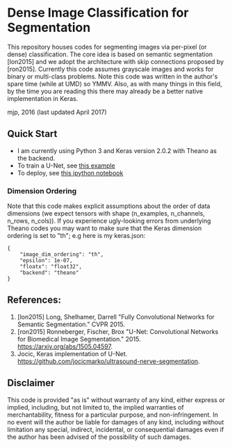 # Dense Image Classification for Segmentation


This repository houses codes for segmenting images via per-pixel (or dense) classification.  The core idea is based on semantic segmentation [lon2015] and we adopt the architecture with skip connections proposed by [ron2015].  Currently this code assumes grayscale images and works for binary or multi-class problems.  Note this code was written in the author's spare time (while at UMD) so YMMV.  Also, as with many things in this field, by the time you are reading this there may already be a better native implementation in Keras.

mjp, 2016
(last updated April 2017)

## Quick Start

- I am currently using Python 3 and Keras version 2.0.2 with Theano as the backend.
- To train a U-Net, see [this example](./Examples/ISBI_2012/train_isbi.py)
- To deploy, see [this ipython notebook](./Examples/ISBI_2012/deploy_isbi.ipynb)


### Dimension Ordering

Note that this code makes explicit assumptions about the order of data dimensions (we expect tensors with shape (n_examples, n_channels, n_rows, n_cols)).  If you experience ugly-looking errors from underlying Theano codes you may want to make sure that the Keras dimension ordering is set to "th"; e.g here is my keras.json:

```
{
    "image_dim_ordering": "th",
    "epsilon": 1e-07,
    "floatx": "float32",
    "backend": "theano"
}
```


## References:

1.  [lon2015] Long, Shelhamer, Darrell "Fully Convolutional Networks for Semantic Segmentation." CVPR 2015.
2.  [ron2015] Ronneberger, Fischer, Brox "U-Net: Convolutional Networks for Biomedical Image Segmentation." 2015. https://arxiv.org/abs/1505.04597.
3.  Jocic, Keras implementation of U-Net. https://github.com/jocicmarko/ultrasound-nerve-segmentation.


## Disclaimer
This code is provided "as is" without warranty of any kind, either express or implied, including, but not limited to, the implied warranties of merchantability, fitness for a particular purpose, and non-infringement. In no event will the author be liable for damages of any kind, including without limitation any special, indirect, incidental, or consequential damages even if the author has been advised of the possibility of such damages.
